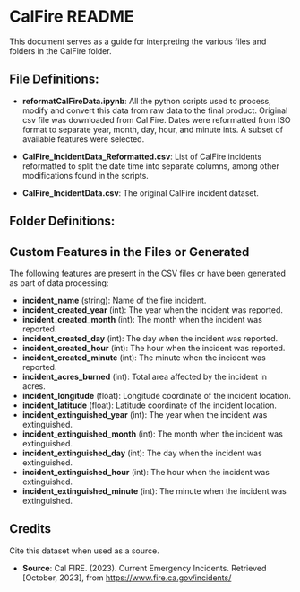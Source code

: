# CalFire README

This document serves as a guide for interpreting the various files and folders in the CalFire folder.


## File Definitions:

- **reformatCalFireData.ipynb**: All the python scripts used to process, modify and convert this data from raw data to the final product. Original csv file was downloaded from Cal Fire. Dates were reformatted from ISO format to separate year, month, day, hour, and minute ints. A subset of available features were selected.

- **CalFire_IncidentData_Reformatted.csv**: List of CalFire incidents reformatted to split the date time into separate columns, among other modifications found in the scripts. 

- **CalFire_IncidentData.csv**: The original CalFire incident dataset. 


## Folder Definitions:


## Custom Features in the Files or Generated

The following features are present in the CSV files or have been generated as part of data processing:

- **incident_name** (string): Name of the fire incident.
- **incident_created_year** (int): The year when the incident was reported.
- **incident_created_month** (int): The month when the incident was reported.
- **incident_created_day** (int): The day when the incident was reported.
- **incident_created_hour** (int): The hour when the incident was reported.
- **incident_created_minute** (int): The minute when the incident was reported.
- **incident_acres_burned** (int): Total area affected by the incident in acres.
- **incident_longitude** (float): Longitude coordinate of the incident location.
- **incident_latitude** (float): Latitude coordinate of the incident location.
- **incident_extinguished_year** (int): The year when the incident was extinguished.
- **incident_extinguished_month** (int): The month when the incident was extinguished.
- **incident_extinguished_day** (int): The day when the incident was extinguished.
- **incident_extinguished_hour** (int): The hour when the incident was extinguished.
- **incident_extinguished_minute** (int): The minute when the incident was extinguished.


## Credits

Cite this dataset when used as a source.

- **Source**: 
Cal FIRE. (2023). Current Emergency Incidents. Retrieved [October, 2023], from https://www.fire.ca.gov/incidents/

